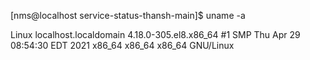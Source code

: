 [nms@localhost service-status-thansh-main]$ uname -a



Linux localhost.localdomain 4.18.0-305.el8.x86_64 #1 SMP Thu Apr 29 08:54:30 EDT 2021 x86_64 x86_64 x86_64 GNU/Linux
